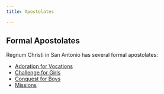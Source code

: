 ```yaml
---
title: Apostolates

---
```


## Formal Apostolates

Regnum Christi in San Antonio has several formal apostolates:
  - [Adoration for Vocations](adoration-for-vocations.html)
  - [Challenge for Girls](challenge.html)
  - [Conquest for Boys](conquest.html)
  - [Missions](missions.html)